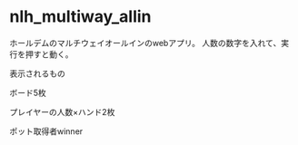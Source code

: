 # nlh_multiway_allin
ホールデムのマルチウェイオールインのwebアプリ。
人数の数字を入れて、実行を押すと動く。

表示されるもの

ボード5枚

プレイヤーの人数×ハンド2枚

ポット取得者winner

